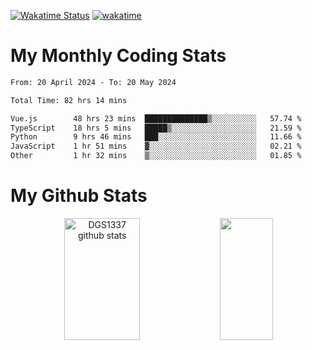 [![Wakatime Status](https://github.com/noopurphalak/noopurphalak/workflows/wakatime-status-update/badge.svg)](https://github.com/noopurphalak/noopurphalak/actions/workflows/main.yml)
[![wakatime](https://wakatime.com/badge/user/80ace140-ef40-4fdd-b8ed-f3be3d2e1aea.svg)](https://wakatime.com/@80ace140-ef40-4fdd-b8ed-f3be3d2e1aea)

# My Monthly Coding Stats

<!--START_SECTION:waka-->

```txt
From: 20 April 2024 - To: 20 May 2024

Total Time: 82 hrs 14 mins

Vue.js        48 hrs 23 mins  ██████████████▒░░░░░░░░░░   57.74 %
TypeScript    18 hrs 5 mins   █████▒░░░░░░░░░░░░░░░░░░░   21.59 %
Python        9 hrs 46 mins   ███░░░░░░░░░░░░░░░░░░░░░░   11.66 %
JavaScript    1 hr 51 mins    ▓░░░░░░░░░░░░░░░░░░░░░░░░   02.21 %
Other         1 hr 32 mins    ▒░░░░░░░░░░░░░░░░░░░░░░░░   01.85 %
```

<!--END_SECTION:waka-->

# My Github Stats
<div style="text-align: center;">
  <img width="49%" height="195px" src="https://github-readme-stats-sigma-five.vercel.app/api?username=noopurphalak&show_icons=true&count_private=true&hide_border=true&title_color=ecf2f8&icon_color=0d1117&text_color=FFFFFF&bg_color=0d1117" alt="DGS1337 github stats" />
  <img width="41%" height="195px" src="https://github-readme-stats-sigma-five.vercel.app/api/top-langs/?username=noopurphalak&layout=compact&hide_border=true&title_color=ecf2f8&text_color=FFFFFF&bg_color=0d1117" />
</div>
